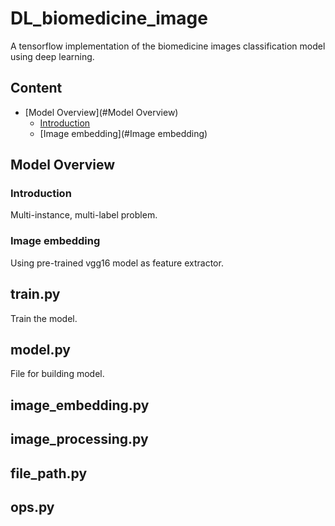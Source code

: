# DL_biomedicine_image

A tensorflow implementation of the biomedicine images classification model using deep learning.

## Content
* [Model Overview](#Model Overview)
    * [Introduction](#Introduction)
    * [Image embedding](#Image embedding)

## Model Overview

### Introduction
Multi-instance, multi-label problem.

### Image embedding
Using pre-trained vgg16 model as feature extractor.


## train.py
Train the model.

## model.py
File for building model.

## image_embedding.py

## image_processing.py

## file_path.py

## ops.py
